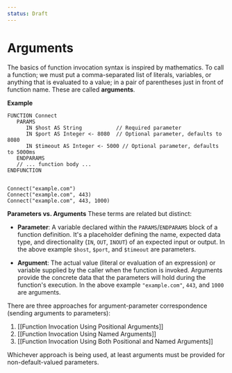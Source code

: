 ```yaml
---
status: Draft
---
```

# Arguments

The basics of function invocation syntax is inspired by mathematics. To call a function; we must put a comma-separated list of literals, variables, or anything that is evaluated to a value; in a pair of parentheses just in front of function name. These are called **arguments**.

**Example**
```
FUNCTION Connect
   PARAMS
      IN $host AS String           // Required parameter
      IN $port AS Integer <- 8080  // Optional parameter, defaults to 8080
      IN $timeout AS Integer <- 5000 // Optional parameter, defaults to 5000ms
   ENDPARAMS
   // ... function body ...
ENDFUNCTION


Connect("example.com")
Connect("example.com", 443)
Connect("example.com", 443, 1000)
```

**Parameters vs. Arguments**
These terms are related but distinct:

* **Parameter**: A variable declared within the `PARAMS`/`ENDPARAMS` block of a function definition. It's a placeholder defining the name, expected data type, and directionality (`IN`, `OUT`, `INOUT`) of an expected input or output. In the above example `$host`, `$port`, and `$timeout` are parameters.

* **Argument**: The actual value (literal or evaluation of an expression) or variable supplied by the caller when the function is invoked. Arguments provide the concrete data that the parameters will hold during the function's execution. In the above example `"example.com"`, `443`, and `1000` are arguments.

There are three approaches for argument-parameter correspondence (sending arguments to parameters):

1. [[Function Invocation Using Positional Arguments]]
2. [[Function Invocation Using Named Arguments]]
3. [[Function Invocation Using Both Positional and Named Arguments]]

Whichever approach is being used, at least arguments must be provided for non-default-valued parameters.